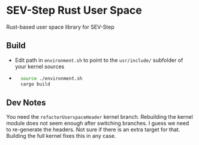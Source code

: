 # SEV-Step Rust User Space

Rust-based user space library for SEV-Step

## Build

- Edit path in `environment.sh` to point to the `usr/include/` subfolder of your kernel sources

- ```bash
    source ./environment.sh
    cargo build
    ```

## Dev Notes

You need the `refactorUserspaceHeader` kernel branch. Rebuilding the kernel module does
not seem enough after switching branches. I guess we need to re-generate the headers.
Not sure if there is an extra target for that. Building the full kernel fixes this in any case.
